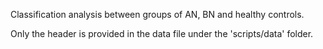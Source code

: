 Classification analysis between groups of AN, BN and healthy controls.

Only the header is provided in the data file under the 'scripts/data' folder.

